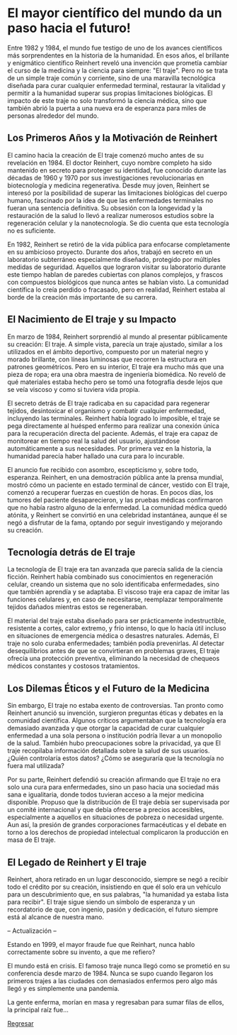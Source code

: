 # El mayor científico del mundo da un paso hacia el futuro!

Entre 1982 y 1984, el mundo fue testigo de uno de los avances científicos más sorprendentes en la historia de la humanidad. En esos años, el brillante y enigmático científico Reinhert reveló una invención que prometía cambiar el curso de la medicina y la ciencia para siempre: "El traje". Pero no se trata de un simple traje común y corriente, sino de una maravilla tecnológica diseñada para curar cualquier enfermedad terminal, restaurar la vitalidad y permitir a la humanidad superar sus propias limitaciones biológicas. El impacto de este traje no solo transformó la ciencia médica, sino que también abrió la puerta a una nueva era de esperanza para miles de personas alrededor del mundo.

## Los Primeros Años y la Motivación de Reinhert

El camino hacia la creación de El traje comenzó mucho antes de su revelación en 1984. El doctor Reinhert, cuyo nombre completo ha sido mantenido en secreto para proteger su identidad, fue conocido durante las décadas de 1960 y 1970 por sus investigaciones revolucionarias en biotecnología y medicina regenerativa. Desde muy joven, Reinhert se interesó por la posibilidad de superar las limitaciones biológicas del cuerpo humano, fascinado por la idea de que las enfermedades terminales no fueran una sentencia definitiva. Su obsesión con la longevidad y la restauración de la salud lo llevó a realizar numerosos estudios sobre la regeneración celular y la nanotecnología. Se dio cuenta que esta tecnología no es suficiente.

En 1982, Reinhert se retiró de la vida pública para enfocarse completamente en su ambicioso proyecto. Durante dos años, trabajó en secreto en un laboratorio subterráneo especialmente diseñado, protegido por múltiples medidas de seguridad. Aquellos que lograron visitar su laboratorio durante este tiempo hablan de paredes cubiertas con planos complejos, y frascos con compuestos biológicos que nunca antes se habían visto. La comunidad científica lo creía perdido o fracasado, pero en realidad, Reinhert estaba al borde de la creación más importante de su carrera.

## El Nacimiento de El traje y su Impacto

En marzo de 1984, Reinhert sorprendió al mundo al presentar públicamente su creación: El traje. A simple vista, parecía un traje ajustado, similar a los utilizados en el ámbito deportivo, compuesto por un material negro y morado brillante, con líneas luminosas que recorren la estructura en patrones geométricos. Pero en su interior, El traje era mucho más que una pieza de ropa; era una obra maestra de ingeniería biomédica. No reveló de qué materiales estaba hecho pero se tomó una fotografía desde lejos que se veía viscoso y como si tuviera vida propia.

El secreto detrás de El traje radicaba en su capacidad para regenerar tejidos, desintoxicar el organismo y combatir cualquier enfermedad, incluyendo las terminales. Reinhert había logrado lo imposible, el traje se pega directamente al huésped enfermo para realizar una conexión única para la recuperación directa del paciente. Además, el traje era capaz de monitorear en tiempo real la salud del usuario, ajustándose automáticamente a sus necesidades. Por primera vez en la historia, la humanidad parecía haber hallado una cura para lo incurable.

El anuncio fue recibido con asombro, escepticismo y, sobre todo, esperanza. Reinhert, en una demostración pública ante la prensa mundial, mostró cómo un paciente en estado terminal de cáncer, vestido con El traje, comenzó a recuperar fuerzas en cuestión de horas. En pocos días, los tumores del paciente desaparecieron, y las pruebas médicas confirmaron que no había rastro alguno de la enfermedad. La comunidad médica quedó atónita, y Reinhert se convirtió en una celebridad instantánea, aunque él se negó a disfrutar de la fama, optando por seguir investigando y mejorando su creación.

## Tecnología detrás de El traje

La tecnología de El traje era tan avanzada que parecía salida de la ciencia ficción. Reinhert había combinado sus conocimientos en regeneración celular, creando un sistema que no solo identificaba enfermedades, sino que también aprendía y se adaptaba. El viscoso traje era capaz de imitar las funciones celulares y, en caso de necesitarse, reemplazar temporalmente tejidos dañados mientras estos se regeneraban. 

El material del traje estaba diseñado para ser prácticamente indestructible, resistente a cortes, calor extremo, y frío intenso, lo que lo hacía útil incluso en situaciones de emergencia médica o desastres naturales. Además, El traje no solo curaba enfermedades; también podía prevenirlas. Al detectar desequilibrios antes de que se convirtieran en problemas graves, El traje ofrecía una protección preventiva, eliminando la necesidad de chequeos médicos constantes y costosos tratamientos.

## Los Dilemas Éticos y el Futuro de la Medicina

Sin embargo, El traje no estaba exento de controversias. Tan pronto como Reinhert anunció su invención, surgieron preguntas éticas y debates en la comunidad científica. Algunos críticos argumentaban que la tecnología era demasiado avanzada y que otorgar la capacidad de curar cualquier enfermedad a una sola persona o institución podría llevar a un monopolio de la salud. También hubo preocupaciones sobre la privacidad, ya que El traje recopilaba información detallada sobre la salud de sus usuarios. ¿Quién controlaría estos datos? ¿Cómo se aseguraría que la tecnología no fuera mal utilizada?

Por su parte, Reinhert defendió su creación afirmando que El traje no era solo una cura para enfermedades, sino un paso hacia una sociedad más sana e igualitaria, donde todos tuvieran acceso a la mejor medicina disponible. Propuso que la distribución de El traje debía ser supervisada por un comité internacional y que debía ofrecerse a precios accesibles, especialmente a aquellos en situaciones de pobreza o necesidad urgente. Aun así, la presión de grandes corporaciones farmacéuticas y el debate en torno a los derechos de propiedad intelectual complicaron la producción en masa de El traje.

## El Legado de Reinhert y El traje

Reinhert, ahora retirado en un lugar desconocido, siempre se negó a recibir todo el crédito por su creación, insistiendo en que él solo era un vehículo para un descubrimiento que, en sus palabras, "la humanidad ya estaba lista para recibir". El traje sigue siendo un símbolo de esperanza y un recordatorio de que, con ingenio, pasión y dedicación, el futuro siempre está al alcance de nuestra mano.

– Actualización –

Estando en 1999, el mayor fraude fue que Reinhart, nunca hablo correctamente sobre su invento, a que me refiero?

El mundo está en crisis. El famoso traje nunca llegó como se prometió en su conferencia desde marzo de 1984. Nunca se supo cuando llegaron los primeros trajes a las ciudades con demasiados enfermos pero algo más llegó y es simplemente una pandemia.
 
La gente enferma, morían en masa y regresaban para sumar filas de ellos, la principal raíz fue… 

[Regresar](/blog.md)